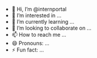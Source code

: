 - 👋 Hi, I’m @internportal
- 👀 I’m interested in ...
- 🌱 I’m currently learning ...
- 💞️ I’m looking to collaborate on ...
- 📫 How to reach me ...
- 😄 Pronouns: ...
- ⚡ Fun fact: ...

<!---
internportal/internportal is a ✨ special ✨ repository because its `README.md` (this file) appears on your GitHub profile.
You can click the Preview link to take a look at your changes.
--->
